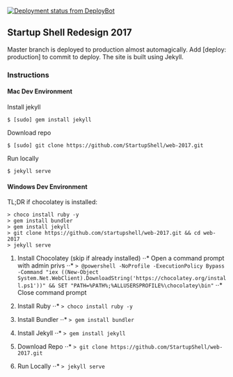 [![Deployment status from DeployBot](https://startupshell.deploybot.com/badge/23779030056685/95569.svg)](http://deploybot.com)

## Startup Shell Redesign 2017

Master branch is deployed to production almost automagically. Add [deploy: production] to commit to deploy. The site is built using Jekyll.

### Instructions

#### Mac Dev Environment

Install jekyll

`$ [sudo] gem install jekyll`

Download repo

`$ [sudo] git clone https://github.com/StartupShell/web-2017.git`

Run locally

`$ jekyll serve`

#### Windows Dev Environment

TL;DR if chocolatey is installed:
```
> choco install ruby -y
> gem install bundler
> gem install jekyll
> git clone https://github.com/startupshell/web-2017.git && cd web-2017
> jekyll serve
```

1. Install Chocolatey (skip if already installed)
⋅⋅* Open a command prompt with admin privs
⋅⋅* `> @powershell -NoProfile -ExecutionPolicy Bypass -Command "iex ((New-Object System.Net.WebClient).DownloadString('https://chocolatey.org/install.ps1'))" && SET "PATH=%PATH%;%ALLUSERSPROFILE%\chocolatey\bin"`
⋅⋅* Close command prompt

2. Install Ruby
⋅⋅* `> choco install ruby -y`

3. Install Bundler
⋅⋅* `> gem install bundler`

4. Install Jekyll
⋅⋅* `> gem install jekyll`

5. Download Repo
⋅⋅* `> git clone https://github.com/StartupShell/web-2017.git`

6. Run Locally
⋅⋅* `> jekyll serve`
